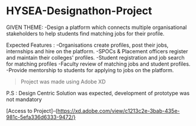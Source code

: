 # HYSEA-Designathon-Project
GIVEN THEME:
-Design a platform which connects multiple organisational stakeholders to help students find matching jobs for their profile.

Expected Features :
-Organisations create profiles, post their jobs, internships and hire on the platform.
-SPOCs & Placement officers register and maintain their colleges' profiles.
-Student registration and job search for matching profiles
-Faculty review of matching jobs and student profiles.
-Provide mentorship to students for applying to jobs on the platform.

>Project was made using Adobe XD

P.S : Design Centric Solution was expected, development of prototype was not mandatory

[Access to Project]-{https://xd.adobe.com/view/c1213c2e-3bab-435e-981c-5efa336d6333-9472/}
